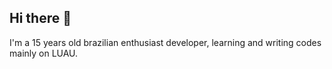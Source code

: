 <h2>Hi there 👋</h2>

<p>I'm a 15 years old brazilian enthusiast developer, learning and writing codes mainly on LUAU.</p>

